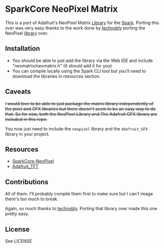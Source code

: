 SparkCore NeoPixel Matrix
==========================

This is a port of Adafruit's NeoPixel Matrix [Library](https://github.com/adafruit/Adafruit_NeoMatrix) for the [Spark](http://spark.io). Porting this over was very easy thanks to the work done by [technobly](https://github.com/technobly) porting the NeoPixel [library](https://github.com/technobly/SparkCore-NeoPixel) over.

Installation
-----------

- You should be able to just add the library via the Web IDE and include
  "neomatrix/neomatrix.h" (It should add it for you)
- You can compile locally using the Spark CLI tool but you'll need to download
  the libraries in resources section.

Caveats
-------

<s>I would love to be able to just package the matrix library independently of the
pixel and GFX libraries but there doesn't seem to be an easy way to do
that. So for now, both the NeoPixel Library and The Adafruit GFX library are
included in this repo.</s>

You now just need to include the `neopixel` library and the `Adafruit_GFX`
library in your project.

Resources
--------

- [SparkCore-NeoPixel](https://github.com/technobly/SparkCore-NeoPixel)
- [Adafruit_TFT](https://github.com/lbarrosoneto/Adafruit_TFT)

Contributions
------------

All of them. I'll probably compile them first to make sure but I can't image there's
too much to break.

Again, so much thanks to [technobly](https://github.com/technobly). Porting that
library over made this one pretty easy.

License
-------

See LICENSE
